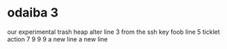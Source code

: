 # odaiba 3
our experimental trash heap
alter line 3
from the ssh key
foob line 5
ticklet action
7
9
9
9
a new line
a new line
